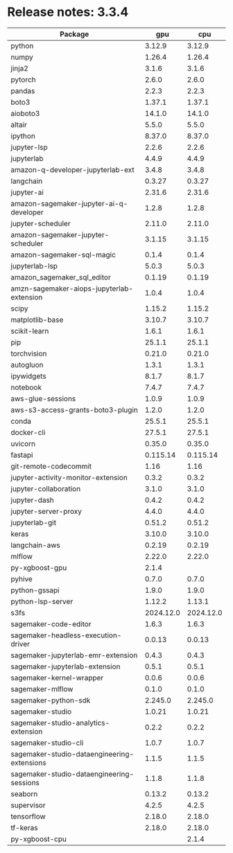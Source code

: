 # Release notes: 3.3.4

Package | gpu| cpu
---|---|---
python|3.12.9|3.12.9
numpy|1.26.4|1.26.4
jinja2|3.1.6|3.1.6
pytorch|2.6.0|2.6.0
pandas|2.2.3|2.2.3
boto3|1.37.1|1.37.1
aioboto3|14.1.0|14.1.0
altair|5.5.0|5.5.0
ipython|8.37.0|8.37.0
jupyter-lsp|2.2.6|2.2.6
jupyterlab|4.4.9|4.4.9
amazon-q-developer-jupyterlab-ext|3.4.8|3.4.8
langchain|0.3.27|0.3.27
jupyter-ai|2.31.6|2.31.6
amazon-sagemaker-jupyter-ai-q-developer|1.2.8|1.2.8
jupyter-scheduler|2.11.0|2.11.0
amazon-sagemaker-jupyter-scheduler|3.1.15|3.1.15
amazon-sagemaker-sql-magic|0.1.4|0.1.4
jupyterlab-lsp|5.0.3|5.0.3
amazon_sagemaker_sql_editor|0.1.19|0.1.19
amzn-sagemaker-aiops-jupyterlab-extension|1.0.4|1.0.4
scipy|1.15.2|1.15.2
matplotlib-base|3.10.7|3.10.7
scikit-learn|1.6.1|1.6.1
pip|25.1.1|25.1.1
torchvision|0.21.0|0.21.0
autogluon|1.3.1|1.3.1
ipywidgets|8.1.7|8.1.7
notebook|7.4.7|7.4.7
aws-glue-sessions|1.0.9|1.0.9
aws-s3-access-grants-boto3-plugin|1.2.0|1.2.0
conda|25.5.1|25.5.1
docker-cli|27.5.1|27.5.1
uvicorn|0.35.0|0.35.0
fastapi|0.115.14|0.115.14
git-remote-codecommit|1.16|1.16
jupyter-activity-monitor-extension|0.3.2|0.3.2
jupyter-collaboration|3.1.0|3.1.0
jupyter-dash|0.4.2|0.4.2
jupyter-server-proxy|4.4.0|4.4.0
jupyterlab-git|0.51.2|0.51.2
keras|3.10.0|3.10.0
langchain-aws|0.2.19|0.2.19
mlflow|2.22.0|2.22.0
py-xgboost-gpu|2.1.4| 
pyhive|0.7.0|0.7.0
python-gssapi|1.9.0|1.9.0
python-lsp-server|1.12.2|1.13.1
s3fs|2024.12.0|2024.12.0
sagemaker-code-editor|1.6.3|1.6.3
sagemaker-headless-execution-driver|0.0.13|0.0.13
sagemaker-jupyterlab-emr-extension|0.4.3|0.4.3
sagemaker-jupyterlab-extension|0.5.1|0.5.1
sagemaker-kernel-wrapper|0.0.6|0.0.6
sagemaker-mlflow|0.1.0|0.1.0
sagemaker-python-sdk|2.245.0|2.245.0
sagemaker-studio|1.0.21|1.0.21
sagemaker-studio-analytics-extension|0.2.2|0.2.2
sagemaker-studio-cli|1.0.7|1.0.7
sagemaker-studio-dataengineering-extensions|1.1.5|1.1.5
sagemaker-studio-dataengineering-sessions|1.1.8|1.1.8
seaborn|0.13.2|0.13.2
supervisor|4.2.5|4.2.5
tensorflow|2.18.0|2.18.0
tf-keras|2.18.0|2.18.0
py-xgboost-cpu| |2.1.4
